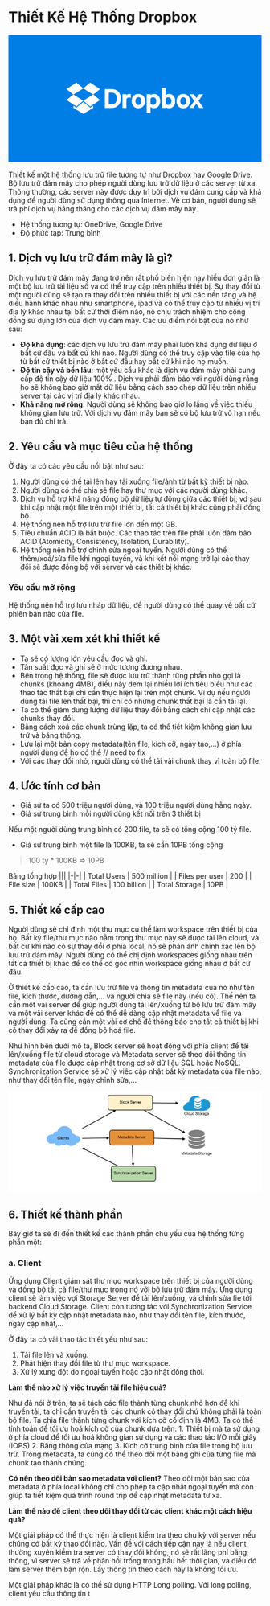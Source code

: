 # Thiết Kế Hệ Thống Dropbox

![](./assets/logo.png)

Thiết kế một hệ thống lưu trữ file tương tự như Dropbox hay Google Drive. Bộ lưu trữ đám mây cho phép người dùng lưu trữ dữ liệu ở các server từ xa. Thông thường, các server này được duy trì bởi dịch vụ đám cung cấp và khả dụng để người dùng sử dụng thông qua Internet. Vè cơ bản, người dùng sẽ trả phí dịch vụ hằng tháng cho các dịch vụ đám mây này.

- Hệ thống tương tự: OneDrive, Google Drive
- Độ phức tạp: Trung bình

## 1. Dịch vụ lưu trữ đám mây là gì?

Dịch vụ lưu trữ đám mây đang trở nên rất phổ biến hiện nay hiểu đơn giản là một bộ lưu trữ tài liệu số và có thể truy cập trên nhiều thiết bị. Sự thay đổi từ một người dùng sẽ tạo ra thay đổi trên nhiều thiết bị với các nền tảng và hệ điều hành khác nhau như smartphone, ipad và có thể truy cập từ nhiều vị trí địa lý khác nhau tại bất cứ thời điểm nào, nó chịu trách nhiệm cho cộng đồng sử dụng lớn của dịch vụ đám mây. Các ưu điểm nổi bật của nó như sau:

- **Độ khả dụng**: các dịch vụ lưu trữ đám mây phải luôn khả dụng dữ liệu ở bất cứ đâu và bất cứ khi nào. Người dùng có thể truy cập vào file của họ từ bất cứ thiết bị nào ở bất cứ đâu hay bất cứ khi nào họ muốn.
- **Độ tin cậy và bền lâu**: một yêu cầu khác là dịch vụ đám mây phải cung cấp độ tin cậy dữ liệu 100% . Dịch vụ phải đảm bảo với người dùng rằng họ sẽ không bao giờ mất dữ liệu bằng cách sao chép dữ liệu trên nhiều server tại các vị trí địa lý khác nhau.
- **Khả năng mở rộng**: Người dùng sẽ không bao giờ lo lắng về việc thiếu không gian lưu trữ. Với dịch vụ đám mây bạn sẽ có bộ lưu trữ vô hạn nếu bạn đủ chi trả.

## 2. Yêu cầu và mục tiêu của hệ thống

Ở đây ta có các yêu cầu nổi bật như sau:

1. Người dùng có thể tải lên hay tải xuống file/ảnh từ bất kỳ thiết bị nào.
2. Người dùng có thể chia sẻ file hay thư mục với các người dùng khác.
3. Dịch vụ hỗ trợ khả năng đồng bộ dữ liệu tự động giữa các thiết bị, vd sau khi cập nhật một file trên một thiết bị, tất cả thiết bị khác cũng phải đồng bộ.
4. Hệ thống nên hỗ trợ lưu trữ file lớn đến một GB.
5. Tiêu chuẩn ACID là bắt buộc. Các thao tác trên file phải luôn đảm bảo ACID (Atomicity, Consistency, Isolation, Durability).
6. Hệ thống nên hỗ trợ chỉnh sửa ngoại tuyến. Người dùng có thể thêm/xoá/sửa file khi ngoại tuyến, và khi kết nối mạng trở lại các thay đổi sẽ được đồng bộ với server và các thiết bị khác.

### Yêu cầu mở rộng

Hệ thống nên hỗ trợ lưu nháp dữ liệu, để người dùng có thể quay về bất cứ phiên bản nào của file.

## 3. Một vài xem xét khi thiết kế 

- Ta sẽ có lượng lớn yêu cầu đọc và ghi.
- Tần suất đọc và ghi sẽ ở mức tương đương nhau.
- Bên trong hệ thống, file sẽ được lưu trữ thành từng phần nhỏ gọi là chunks (khoảng 4MB), điều này đem lại nhiều lợi ích tiêu biểu như các thao tác thất bại chỉ cần thực hiện lại trên một chunk. Ví dụ nếu người dùng tải file lên thất bại, thì chỉ có những chunk thất bại là cần tải lại.
- Ta có thể giảm dung lượng dữ liệu thay đổi bằng cách chỉ cập nhật các chunks thay đổi.
- Bằng cách xoá các chunk trùng lặp, ta có thể tiết kiệm không gian lưu trữ và băng thông.
- Lưu lại một bản copy metadata(tên file, kích cỡ, ngày tạo,...) ở phía người dùng để họ có thể // need to fix
- Với các thay đổi nhỏ, người dùng có thể tải vài chunk thay vì toàn bộ file.

## 4. Ước tính cơ bản

- Giả sử ta có 500 triệu người dùng, và 100 triệu người dùng hằng ngày.
- Giả sử trung bình mỗi người dùng kết nối trên 3 thiết bị

Nếu một người dùng trung bình có 200 file, ta sẽ có tổng cộng 100 tỷ file.
- Giả sử trung bình một file là 100KB, ta sẽ cần 10PB tổng cộng

> 100 tỷ * 100KB => 10PB

Bảng tổng hợp
|||
|-|-|
| Total Users | 500 million |
| Files per user | 200 |
| File size | 100KB |
| Total Files | 100 billion |
| Total Storage | 10PB |

## 5. Thiết kế cấp cao

Người dùng sẽ chỉ định một thư mục cụ thể làm workspace trên thiết bị của họ. Bất kỳ file/thư mục nào nằm trong thư mục này sẽ được tải lên cloud, và bất cứ khi nào có sự thay đổi ở phía local, nó sẽ phản ánh chính xác lên bộ lưu trữ đám mây. Người dùng có thể chị định workspaces giống nhau trên tất cả thiết bị khác để có thể có góc nhìn workspace giống nhau ở bất cứ đâu.

Ở thiết kế cấp cao, ta cần lưu trữ file và thông tin metadata của nó như tên file, kích thước, đường dẫn,... và người chia sẻ file này (nếu có). Thế nên ta cần một vài server để giúp người dùng tải lên/xuống từ bộ lưu trữ đám mây và một vài server khác để có thể dễ dàng cập nhật metadata về file và người dùng. Ta cũng cần một vài cơ chế để thông báo cho tất cả thiết bị khi có thay đổi xảy ra để đồng bộ hoá file.

Như hình bên dưới mô tả, Block server sẽ hoạt động với phía client để tải lên/xuống file từ cloud storage và Metadata server sẽ theo dõi thông tin metadata của file được cập nhật trong cơ sở dữ liệu SQL hoặc NoSQL. Synchronization Service sẽ xử lý việc cập nhật bất kỳ metadata của file nào, như thay đổi tên file, ngày chỉnh sửa,...

![](./assets/high-level-design.png)

## 6. Thiết kế thành phần

Bây giờ ta sẽ đi đến thiết kế các thành phần chủ yếu của hệ thống từng phần một:

### a. Client 

Ứng dụng Client giám sát thư mục workspace trên thiết bị của người dùng và đồng bộ tất cả file/thư mục trong nó với bộ lưu trữ đám mây. Ứng dụng client sẽ làm việc vợi Storage Server để tải lên/xuống, và chỉnh sửa fie tới backend Cloud Storage. Client còn tương tác với Synchronization Service để xử lý bất kỳ cập nhật metadata nào, như thay đổi tên file, kích thước, ngày cập nhật,...

Ở đây ta có vài thao tác thiết yếu như sau:

1. Tải file lên và xuống.
2. Phát hiện thay đổi file từ thư mục workspace.
3. Xử lý xung đột do ngoại tuyến hoặc cập nhật đồng thời.

**Làm thế nào xử lý việc truyền tải file hiệu quả?**

Như đã nói ở trên, ta sẽ tách các file thành từng chunk nhỏ hơn để khi truyền tải, ta chỉ cần truyền tải các chunk có thay đổi chứ không phải là toàn bộ file. Ta chia file thành từng chunk với kích cỡ cố định là 4MB. Ta có thể tính toán để tối ưu hoá kích cỡ của chunk dựa trên:
    1. Thiết bị mà ta sử dụng ở phía cloud để tối ưu hoá không gian sử dụng và các thao tác I/O mỗi giây (IOPS)
    2. Băng thông của mạng
    3. Kích cỡ trung bình của file trong bộ lưu trữ. Trong metadata, ta cũng có thể theo dõi một bảng ghi của từng file mà chunk tạo thành chúng.

**Có nên theo dõi bản sao metadata với client?** Theo dõi một bản sao của metadata ở phía local không chỉ cho phép ta cập nhật ngoại tuyến mà còn giúp ta tiết kiệm quá trình round trip để cập nhật metadata từ xa.

**Làm thế nào để client theo dõi thay đổi từ các client khác một cách hiệu quả?**

Một giải pháp có thể thực hiện là client kiểm tra theo chu kỳ với server nếu chúng có bất kỳ thao đổi nào. Vấn đề với cách tiếp cận này là nếu client thường xuyên kiểm tra server có thay đổi không, nó sẽ rất lãng phí băng thông, vì server sẽ trả về phản hồi trống trong hầu hết thời gian, và điều đó làm server thêm bận rộn. Lấy thông tin theo cách này là không tối ưu.

Một giải pháp khác là có thể sử dụng HTTP Long polling. Với long polling, client yêu cầu thông tin t
